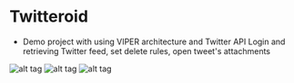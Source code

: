 # Twitteroid
- Demo project with using VIPER architecture and Twitter API
Login and retrieving Twitter feed, set delete rules, open tweet's attachments

![alt tag](https://cloud.githubusercontent.com/assets/5541186/16110494/b133f418-33b6-11e6-833b-431b476e552f.png)
![alt tag](https://cloud.githubusercontent.com/assets/5541186/16110488/aab5664e-33b6-11e6-8641-f2c184bbecc5.png)
![alt tag](https://cloud.githubusercontent.com/assets/5541186/16110492/af229c9c-33b6-11e6-9e52-be76a8fd6808.png)
